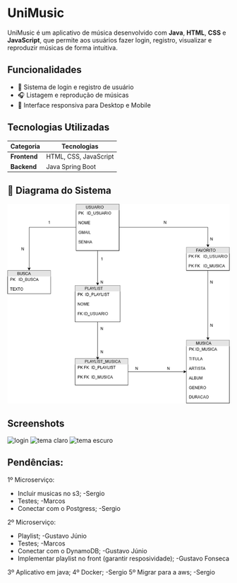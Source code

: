 # UniMusic

UniMusic é um aplicativo de música desenvolvido com **Java**, **HTML**, **CSS** e **JavaScript**, que permite aos usuários fazer login, registro, visualizar e reproduzir músicas de forma intuitiva.

## Funcionalidades

* 🔐 Sistema de login e registro de usuário
* 🎧 Listagem e reprodução de músicas
* 🎨 Interface responsiva para Desktop e Mobile

## Tecnologias Utilizadas

| Categoria           | Tecnologias                       |
| ------------------- | --------------------------------- |
| **Frontend**        | HTML, CSS, JavaScript             |
| **Backend**         | Java Spring Boot                  |


## 🧠 Diagrama do Sistema

![Diagrama](diagrama.png)

## Screenshots

![login](https://github.com/user-attachments/assets/2c48af4e-8902-4357-869e-617a4dc2b78f)
![tema claro](https://github.com/user-attachments/assets/0b6e4fc6-52be-4361-b1f0-c670b416c8fd)
![tema escuro](https://github.com/user-attachments/assets/f1cde8e8-96b6-440d-b920-92ac9f4b7fff)


## Pendências:

1º Microserviço:
* Incluir musicas no s3; -Sergio
* Testes; -Marcos
* Conectar com o Postgress; -Sergio


2º Microserviço:
* Playlist; -Gustavo Júnio
* Testes; -Marcos
* Conectar com o DynamoDB; -Gustavo Júnio
* Implementar playlist no front (garantir resposividade); -Gustavo Fonseca 


3º Aplicativo em java; 
4º Docker; -Sergio
5º Migrar para a aws; -Sergio
